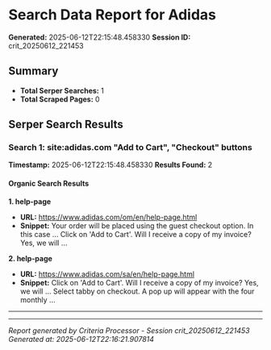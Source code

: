 # Search Data Report for Adidas
**Generated:** 2025-06-12T22:15:48.458330
**Session ID:** crit_20250612_221453

## Summary
* **Total Serper Searches:** 1
* **Total Scraped Pages:** 0

## Serper Search Results

### Search 1: site:adidas.com "Add to Cart", "Checkout" buttons
**Timestamp:** 2025-06-12T22:15:48.458330
**Results Found:** 2

#### Organic Search Results
**1. help-page**
* **URL:** https://www.adidas.com/om/en/help-page.html
* **Snippet:** Your order will be placed using the guest checkout option. In this case ... Click on 'Add to Cart'. Will I receive a copy of my invoice? Yes, we will ...

**2. help-page**
* **URL:** https://www.adidas.com/sa/en/help-page.html
* **Snippet:** Click on 'Add to Cart'. Will I receive a copy of my invoice? Yes, we will ... Select tabby on checkout. A pop up will appear with the four monthly ...

---

---
*Report generated by Criteria Processor - Session crit_20250612_221453*
*Generated at: 2025-06-12T22:16:21.907814*
